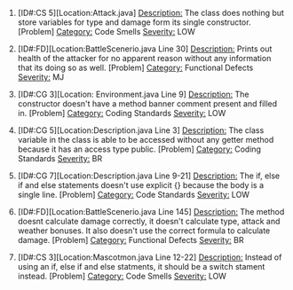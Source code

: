﻿
1. [ID#:CS 5][Location:Attack.java]
<Description:>
The class does nothing but store variables for type and damage form its single constructor.  
[Problem]
<Category:> Code Smells
<Severity:> LOW

2. [ID#:FD][Location:BattleScenerio.java Line 30]
<Description:>
Prints out health of the attacker for no apparent reason without any information that its doing so as well. 
[Problem]
<Category:> Functional Defects
<Severity:> MJ

3. [ID#:CG 3][Location: Environment.java Line 9]
<Description:>
The constructor doesn't have a method banner comment present and filled in. 
[Problem]
<Category:> Coding Standards
<Severity:> LOW

4. [ID#:CG 5][Location:Description.java Line 3]
<Description:>
The class variable in the class is able to be accessed without any getter method because it has an access type public. 
[Problem]
<Category:> Coding Standards
<Severity:> BR

5. [ID#:CG 7][Location:Description.java Line 9-21]
<Description:>
The if, else if and else statements doesn't use explicit {} because the body is a single line. 
[Problem]
<Category:> Code Standards
<Severity:> LOW

6. [ID#:FD][Location:BattleScenerio.java Line 145]
<Description:>
The method doesnt calculate damage correctly, it doesn't calculate type, attack and weather bonuses. It also doesn't use the correct formula to calculate damage. 
[Problem]
<Category:> Functional Defects
<Severity:> BR

7. [ID#:CS 3][Location:Mascotmon.java Line 12-22]
<Description:>
Instead of using an if, else if and else statments, it should be a switch stament instead. 
[Problem]
<Category:> Code Smells
<Severity:> LOW
